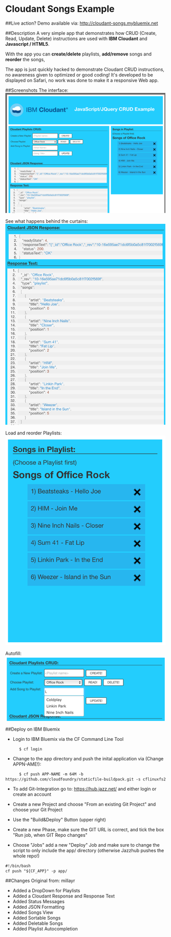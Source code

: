 Cloudant Songs Example
=================

##Live action?
Demo available via: http://cloudant-songs.mybluemix.net

##Description
A very simple app that demonstrates how CRUD (Create, Read, Update, Delete) instructions are used with **IBM Cloudant** and **Javascript / HTML5**.

With the app you can **create/delete** playlists, **add/remove** songs and **reorder** the songs,

The app is just quickly hacked to demonstrate Cloudant CRUD instructions, no awareness given to optimized or good coding! It's developed to be displayed on Safari, no work was done to make it a responsive Web app.

##Screenshots
The interface:<br />
<img src="https://raw.githubusercontent.com/DeMoehn/Cloudant-songs/master/github-data/app-overview.png" width="500"/>

See what happens behind the curtains:<br />
<img src="https://raw.githubusercontent.com/DeMoehn/Cloudant-songs/master/github-data/app-log.png" width="500"/>

Load and reorder Playlists:<br />
<img src="https://raw.githubusercontent.com/DeMoehn/Cloudant-songs/master/github-data/app-playlist.png" width="500"/>

Autofill:<br />
<img src="https://raw.githubusercontent.com/DeMoehn/Cloudant-songs/master/github-data/app-autofill.png" width="500"/>


##Deploy on IBM Bluemix
* Login to IBM Bluemix via the CF Command Line Tool
```
      $ cf login
```

* Change to the app directory and push the inital application via (Change APPN-AME!):
```
      $ cf push APP-NAME -m 64M -b https://github.com/cloudfoundry/staticfile-buildpack.git -s cflinuxfs2
```

* To add Git-Integration go to: https://hub.jazz.net/ and either login or create an account

* Create a new Project and choose "From an existing Git Project" and choose your Git Project

* Use the "Build&Deploy" Button (upper right)

* Create a new Phase, make sure the GIT URL is correct, and tick the box "Run job, when GIT Repo changes"

* Choose "Jobs" add a new "Deploy" Job and make sure to change the script to only include the app/ directory (otherwise Jazzhub pushes the whole repo!)
```
#!/bin/bash
cf push "${CF_APP}" -p app/
```


##Changes
Original from: millayr
- Added a DropDown for Playlists
- Added a Cloudant Response and Response Text
- Added Status Messages
- Added JSON Formatting
- Added Songs View
- Added Sortable Songs
- Added Deletable Songs
- Added Playlist Autocompletion
